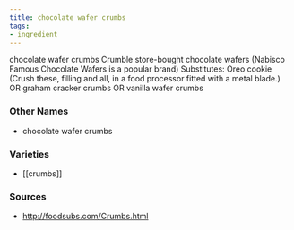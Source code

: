```yaml
---
title: chocolate wafer crumbs
tags:
- ingredient
---
```

chocolate wafer crumbs Crumble store-bought chocolate wafers (Nabisco Famous Chocolate Wafers is a popular brand) Substitutes: Oreo cookie (Crush these, filling and all, in a food processor fitted with a metal blade.) OR graham cracker crumbs OR vanilla wafer crumbs

### Other Names

* chocolate wafer crumbs

### Varieties

* [[crumbs]]

### Sources
* http://foodsubs.com/Crumbs.html
